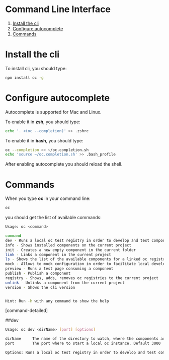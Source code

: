 Command Line Interface
===============
1. [Install the cli](#install-the-cli)
1. [Configure autocomplete](#configure-autocomplete)
1. [Commands](#commands)

# Install the cli
To install cli, you should type:
```sh
npm install oc -g
```

# Configure autocomplete
Autocomplete is supported for Mac and Linux.

To enable it in **zsh**, you should type:
```sh
echo '. <(oc --completion)' >> .zshrc
```

To enable it in **bash**, you should type:
```sh
oc --completion >> ~/oc.completion.sh
echo 'source ~/oc.completion.sh' >> .bash_profile
```

After enabling autocomplete you should reload the shell.

# Commands
When you type **oc** in your command line:
```sh
oc
```
you should get the list of available commands:

```sh
Usage: oc <command>

command
dev - Runs a local oc test registry in order to develop and test components
info - Shows installed components on the current project
init - Creates a new empty component in the current folder
link - Links a component in the current project
ls - Shows the list of the available components for a linked oc registry
mock - Allows to mock configuration in order to facilitate local development
preview - Runs a test page consuming a component
publish - Publish a component
registry - Shows, adds, removes oc registries to the current project
unlink - Unlinks a component from the current project
version - Shows the cli version


Hint: Run -h with any command to show the help
```
[command-detailed]

##dev

```sh
Usage: oc dev <dirName> [port] [options]

dirName     The name of the directory to watch, where the components are stored
port        The port where to start a local oc instance. Default 3000

Options: Runs a local oc test registry in order to develop and test components
```


